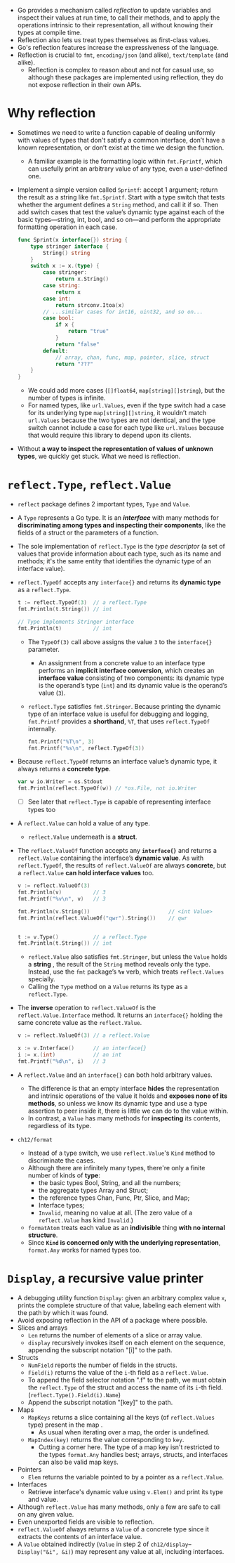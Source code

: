 - Go provides a mechanism called *reflection* to update variables and inspect their values at run time, to call their methods, and to apply the operations intrinsic to their representation, all without knowing their types at compile time.
- Reflection also lets us treat types themselves as first-class values.
- Go's reflection features increase the expressiveness of the language.
- Reflection is crucial to `fmt`, `encoding/json` (and alike), `text/template` (and alike).
    - Reflection is complex to reason about and not for casual use, so although these packages are implemented using reflection, they do not expose reflection in their own APIs.
# Why reflection
- Sometimes we need to write a function capable of dealing uniformly with values of types that don't satisfy a common interface, don’t have a known representation, or don’t exist at the time we design the function.
    - A familiar example is the formatting logic within `fmt.Fprintf`, which can usefully print an arbitrary value of any type, even a user-defined one.
- Implement a simple version called `Sprintf`: accept 1 argument; return the result as a string like `fmt.Sprintf`. Start with a type switch that tests whether the argument defines a `String` method, and call it if so. Then add switch cases that test the value’s dynamic type against each of the basic types—string, int, bool, and so on—and perform the appropriate formatting operation in each case.

    ```go
    func Sprint(x interface{}) string {
        type stringer interface {
            String() string
        }
        switch x := x.(type) {
            case stringer:
                return x.String()
            case string:
                return x
            case int:
                return strconv.Itoa(x)
            // ...similar cases for int16, uint32, and so on...
            case bool:
                if x {
                    return "true"
                }
                return "false"
            default:
                // array, chan, func, map, pointer, slice, struct
                return "???"
        }
    }
    ```

    - We could add more cases (`[]float64`, `map[string][]string`), but the number of types is infinite.
    - For named types, like `url.Values`, even if the type switch had a case for its underlying type `map[string][]string`, it wouldn’t match `url.Values` because the two types are not identical, and the type switch cannot include a case for each type like `url.Values` because that would require this library to depend upon its clients.
- Without **a way to inspect the representation of values of unknown types**, we quickly get stuck. What we need is reflection.
# `reflect.Type`, `reflect.Value`
- `reflect` package defines 2 important types, `Type` and `Value`.
- A `Type` represents a Go type. It is an ***interface*** with many methods for **discriminating among types and inspecting their components**, like the fields of a struct or the parameters of a function.
- The sole implementation of `reflect.Type` is the *type descriptor* (a set of values that provide information about each type, such as its name and methods; it's the same entity that identifies the dynamic type of an interface value).
- `reflect.TypeOf` accepts any `interface{}` and returns its **dynamic type** as a `reflect.Type`.

    ```go
    t := reflect.TypeOf(3)  // a reflect.Type
    fmt.Println(t.String()) // int

    // Type implements Stringer interface
	fmt.Println(t)			// int
    ``` 

    - The `TypeOf(3)` call above assigns the value `3` to the `interface{}` parameter. 
        - An assignment from a concrete value to an interface type performs an **implicit interface conversion**, which creates an **interface value** consisting of two components: its dynamic type is the operand’s type (`int`) and its dynamic value is the operand’s value (`3`).
    - `reflect.Type` satisfies `fmt.Stringer`. Because printing the dynamic type of an interface value is useful for debugging and logging, `fmt.Printf` provides a **shorthand**, `%T`, that uses `reflect.TypeOf` internally.
    	
        ```go
        fmt.Printf("%T\n", 3)
        fmt.Printf("%s\n", reflect.TypeOf(3))
        ```
    
- Because `reflect.TypeOf` returns an interface value’s dynamic type, it always returns a **concrete type**.

    ```go
    var w io.Writer = os.Stdout
	fmt.Println(reflect.TypeOf(w)) // *os.File, not io.Writer
    ```

    - [ ] See later that `reflect.Type` is capable of representing interface types too
- A `reflect.Value` can hold a value of any type.
    - `reflect.Value` underneath is a **struct**.
- The `reflect.ValueOf` function accepts any **`interface{}`** and returns a `reflect.Value` containing the interface’s **dynamic value**. As with `reflect.TypeOf`, the results of `reflect.ValueOf` are always **concrete**, but a `reflect.Value` **can hold interface values** too.

    ```go
    v := reflect.ValueOf(3)
    fmt.Println(v)			// 3
    fmt.Printf("%v\n", v)	// 3
    
    fmt.Println(v.String())                         // <int Value>
    fmt.Println(reflect.ValueOf("qwr").String())    // qwr


    t := v.Type()           // a reflect.Type
	fmt.Println(t.String()) // int
    ```

    - `reflect.Value` also satisfies `fmt.Stringer`, but unless the `Value` holds a **string** , the result of the `String` method reveals only the type. Instead, use the `fmt` package’s **`%v`** verb, which treats `reflect.Values` specially.
    - Calling the `Type` method on a `Value` returns its type as a `reflect.Type`.
- The **inverse** operation to `reflect.ValueOf` is the `reflect.Value.Interface` method. It returns an `interface{}` holding the same concrete value as the `reflect.Value`.

    ```go
    v := reflect.ValueOf(3) // a reflect.Value
    
    x := v.Interface()      // an interface{}
    i := x.(int)            // an int
    fmt.Printf("%d\n", i)   // 3
    ```

- A `reflect.Value` and an `interface{}` can both hold arbitrary values.
    - The difference is that an empty interface **hides** the representation and intrinsic operations of the value it holds and **exposes none of its methods**, so unless we know its dynamic type and use a type assertion to peer inside it, there is little we can do to the value within.
    - In contrast, a `Value` has many methods for **inspecting** its contents, regardless of its type.
- `ch12/format`
    - Instead of a type switch, we use `reflect.Value`'s `Kind` method to discriminate the cases. 
    - Although there are infinitely many types, there're only a finite number of kinds of **type**: 
        - the basic types Bool, String, and all the numbers; 
        - the aggregate types Array and Struct; 
        - the reference types Chan, Func, Ptr, Slice, and Map; 
        - Interface types;
        - `Invalid`, meaning no value at all. (The zero value of a `reflect.Value` has kind `Invalid`.)
    - `formatAtom` treats each value as an **indivisible** thing **with no internal structure**.
    - Since **`Kind` is concerned only with the underlying representation**, `format.Any` works for named types too.
# `Display`, a recursive value printer
- A debugging utility function `Display`: given an arbitrary complex value `x`, prints the complete structure of that value, labeling each element with the path by which it was found.
- Avoid exposing reflection in the API of a package where possible.
- Slices and arrays
    - `Len` returns the number of elements of a slice or array value.
    - `display` recursively invokes itself on each element on the sequence, appending the subscript notation "[i]" to the path.
- Structs
    - `NumField` reports the number of fields in the structs.
    - `Field(i)` returns the value of the `i`-th field as a `reflect.Value`.
    - To append the field selector notation ".f" to the path, we must obtain the `reflect.Type` of the struct and access the name of its `i`-th field. (`reflect.Type().Field(i).Name`)
    - Append the subscript notation "[key]" to the path.
- Maps
    - `MapKeys` returns a slice containing all the keys (of `reflect.Values` type) present in the map .
        - As usual when iterating over a map, the order is undefined.
    - `MapIndex(key)` returns the value corresponding to `key`.
        - Cutting a corner here. The type of a map key isn't restricted to the types `format.Any` handles best; arrays, structs, and interfaces can also be valid map keys.
- Pointers
    - `Elem` returns the variable pointed to by a pointer as a `reflect.Value`.
- Interfaces
    - Retrieve interface's dynamic value using `v.Elem()` and print its type and value.
- Although `reflect.Value` has many methods, only a few are safe to call on any given value.
- Even unexported fields are visible to reflection.
- `reflect.ValueOf` always returns a `Value` of a concrete type since it extracts the contents of an interface value.
- A `Value` obtained indirectly (`Value` in step 2 of `ch12/display`–`Display("&i", &i)`) may represent any value at all, including interfaces.